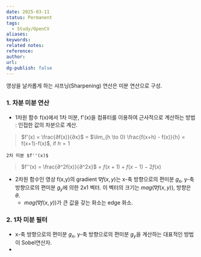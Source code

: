 ```yaml
---
date: 2025-03-11
status: Permanent
tags: 
  - Study/OpenCV
aliases: 
keywords: 
related notes: 
reference: 
author: 
url: 
dg-publish: false
---
```

영상을 날카롭게 하는 샤프닝(Sharpening) 연산은 미분 연산으로 구성.
### 1. 차분 미분 연산
- 1차원 함수 f(x)에서 1차 미분, f'(x)을 컴퓨터를 이용하여 근사적으로 계산하는 방법 :
	인접한 값의 차분으로 계산.
> 	$f'(x) = \frac{∂f(x)}{∂x}$ = $\lim_{h \to 0} \frac{f(x+h) - f(x)}{h} = f(x+1)-f(x)$, if $h=1$
	
	2차 미분 $f''(x)$ 
>	$f''(x) = \frac{∂^2f(x)}{∂^2x}$ =  $f(x+1)+f(x-1)-2f(x)$

- 2차원 함수인 영상 f(x,y)의 gradient $\nabla f(x,y)$는  x-축 방향으로의 편미분 $g_x$, y-축 방향으로의 편미분 $g_y$에 의한 2x1 벡터. 이 벡터의 크기는 $mag(\nabla f(x,y))$, 방향은 $\theta$.
	- $mag(\nabla f(x,y))$가 큰 값을 갖는 화소는 edge 화소.

### 2. 1차 미분 필터
- x-축 방향으로의 편미분 $g_x$, y-축 방향으로의 편미분 $g_y$을 계산하는 대표적인 방법이 Sobel연산자.
- 